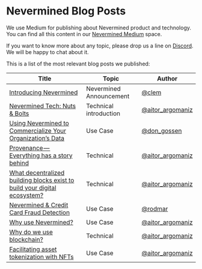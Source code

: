# Nevermined Blog Posts

We use Medium for publishing about Nevermined product and technology. You can find
all this content in our [Nevermined Medium](https://medium.com/nevermined-io) space.

If you want to know more about any topic, please drop us a line on [Discord](https://discord.gg/GZju2qScKq).
We will be happy to chat about it.

This is a list of the most relevant blog posts we published:

Title | Topic | Author
--------|-------|--------------
[Introducing Nevermined](https://medium.com/nevermined-io/introducing-nevermined-92ce2bf31d27?source=collection_home---6------5-----------------------) | Nevermined Announcement | [@clem](https://medium.com/@clement.bihorel)
[Nevermined Tech: Nuts & Bolts](https://medium.com/nevermined-io/nevermined-tech-nuts-bolts-672bc8a32a78) | Technical introduction | [@aitor_argomaniz](https://medium.com/@aitor_argomaniz)
[Using Nevermined to Commercialize Your Organization’s Data](https://medium.com/nevermined-io/using-nevermined-to-commercialize-your-organizations-data-ae6859547991) | Use Case | [@don_gossen](https://medium.com/@don_gossen)
[Provenance — Everything has a story behind](https://medium.com/nevermined-io/provenance-everything-has-a-story-behind-1275e3693d3f) | Technical | [@aitor_argomaniz](https://medium.com/@aitor_argomaniz)
[What decentralized building blocks exist to build your digital ecosystem?](https://medium.com/nevermined-io/what-decentralized-building-blocks-exist-to-build-your-digital-ecosystem-a2173550cc57) | Technical | [@aitor_argomaniz](https://medium.com/@aitor_argomaniz)
[Nevermined & Credit Card Fraud Detection](https://medium.com/nevermined-io/nevermined-credit-card-fraud-detection-91aef362d98) | Use Case | [@rodmar](https://medium.com/@rodmar)
[Why use Nevermined?](https://medium.com/nevermined-io/why-use-nevermined-c47b44b04df7) | Use Case | [@aitor_argomaniz](https://medium.com/@aitor_argomaniz)
[Why do we use blockchain?](https://medium.com/nevermined-io/why-do-we-use-blockchain-9f3d10cdbc09) | Technical | [@aitor_argomaniz](https://medium.com/@aitor_argomaniz)
[Facilitating asset tokenization with NFTs](https://medium.com/nevermined-io/facilitating-asset-tokenization-with-nfts-3f725bfd51e2) | Use Case | [@aitor_argomaniz](https://medium.com/@aitor_argomaniz)
